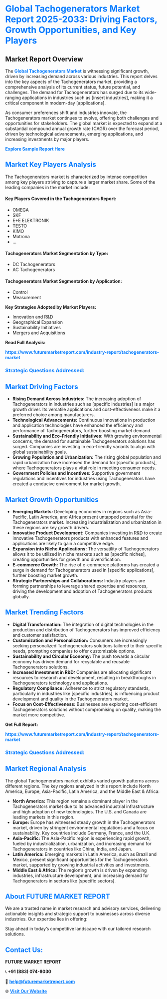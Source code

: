 <h1 style="color: #007BFF;">Global Tachogenerators Market Report 2025-2033: Driving Factors, Growth Opportunities, and Key Players</h1>

<section id="overview">
<h2>Market Report Overview</h2>
<p>The <a href="https://www.futuremarketreport.com/industry-report/tachogenerators-market" style="color: #007BFF; text-decoration: none;"><strong>Global Tachogenerators Market</strong></a> is witnessing significant growth, driven by increasing demand across various industries. This report delves into the key aspects of the Tachogenerators market, providing a comprehensive analysis of its current status, future potential, and challenges. The demand for Tachogenerators has surged due to its wide-ranging applications in industries such as [insert industries], making it a critical component in modern-day [applications].</p>
<p>As consumer preferences shift and industries innovate, the Tachogenerators market continues to evolve, offering both challenges and opportunities for stakeholders. The global market is expected to expand at a substantial compound annual growth rate (CAGR) over the forecast period, driven by technological advancements, emerging applications, and increasing investments by major players.</p>
</section>

<section id="overview">
<p><a href="https://www.futuremarketreport.com/request-sample/reportId=105140" style="color: #007BFF; text-decoration: none;"><strong>Explore Sample Report Here</strong></a></p>
</section>

<section id="key-players">
<h2 style="color: #007BFF;">Market Key Players Analysis</h2>
<p>The Tachogenerators market is characterized by intense competition among key players striving to capture a larger market share. Some of the leading companies in the market include:</p>
<h4>Key Players Covered in the Tachogenerators Report:</h4>
<ul><li>OMEGA</li><li>SKF</li><li>E+E ELEKTRONIK</li><li>TESTO</li><li>KIMO</li><li>Motrona</li><li>...</li></ul>
<h4>Tachogenerators Market Segmentation by Type:</h4>
<ul><li>DC Tachogenerators</li><li>AC Tachogenerators</li></ul>

<h4>Tachogenerators Market Segmentation by Application:</h4>
<ul><li>Control</li><li>Measurement</li></ul>
<p><strong>Key Strategies Adopted by Market Players:</strong></p>
<ul>
<li>Innovation and R&D</li>
<li>Geographical Expansion</li>
<li>Sustainability Initiatives</li>
<li>Mergers and Acquisitions</li>
</ul>
</section>

<section>
<p><strong>Read Full Analysis: </strong></p><a href="https://www.futuremarketreport.com/industry-report/tachogenerators-market" style="color: #007BFF; text-decoration: none;"><strong>https://www.futuremarketreport.com/industry-report/tachogenerators-market</strong></a>
<h3 style="color: #007BFF;">Strategic Questions Addressed:</h3>
</section>

<section id="driving-factors">
<h2 style="color: #007BFF;">Market Driving Factors</h2>
<ul>
<li><strong>Rising Demand Across Industries:</strong> The increasing adoption of Tachogenerators in industries such as [specific industries] is a major growth driver. Its versatile applications and cost-effectiveness make it a preferred choice among manufacturers.</li>
<li><strong>Technological Advancements:</strong> Continuous innovations in production and application technologies have enhanced the efficiency and performance of Tachogenerators, further boosting market demand.</li>
<li><strong>Sustainability and Eco-Friendly Initiatives:</strong> With growing environmental concerns, the demand for sustainable Tachogenerators solutions has surged. Companies are investing in eco-friendly variants to align with global sustainability goals.</li>
<li><strong>Growing Population and Urbanization:</strong> The rising global population and rapid urbanization have increased the demand for [specific products], where Tachogenerators plays a vital role in meeting consumer needs.</li>
<li><strong>Government Policies and Incentives:</strong> Supportive government regulations and incentives for industries using Tachogenerators have created a conducive environment for market growth.</li>
</ul>
</section>

<section id="growth-opportunities">
<h2 style="color: #007BFF;">Market Growth Opportunities</h2>
<ul>
<li><strong>Emerging Markets:</strong> Developing economies in regions such as Asia-Pacific, Latin America, and Africa present untapped potential for the Tachogenerators market. Increasing industrialization and urbanization in these regions are key growth drivers.</li>
<li><strong>Innovative Product Development:</strong> Companies investing in R&D to create innovative Tachogenerators products with enhanced features and applications are likely to gain a competitive edge.</li>
<li><strong>Expansion into Niche Applications:</strong> The versatility of Tachogenerators allows it to be utilized in niche markets such as [specific niches], creating opportunities for growth and diversification.</li>
<li><strong>E-commerce Growth:</strong> The rise of e-commerce platforms has created a surge in demand for Tachogenerators used in [specific applications], further boosting market growth.</li>
<li><strong>Strategic Partnerships and Collaborations:</strong> Industry players are forming partnerships to leverage shared expertise and resources, driving the development and adoption of Tachogenerators products globally.</li>
</ul>
</section>

<section id="trending-factors">
<h2 style="color: #007BFF;">Market Trending Factors</h2>
<ul>
<li><strong>Digital Transformation:</strong> The integration of digital technologies in the production and distribution of Tachogenerators has improved efficiency and customer satisfaction.</li>
<li><strong>Customization and Personalization:</strong> Consumers are increasingly seeking personalized Tachogenerators solutions tailored to their specific needs, prompting companies to offer customizable options.</li>
<li><strong>Sustainability and Circular Economy:</strong> The push towards a circular economy has driven demand for recyclable and reusable Tachogenerators solutions.</li>
<li><strong>Increased Investment in R&D:</strong> Companies are allocating significant resources to research and development, resulting in breakthroughs in Tachogenerators technology and applications.</li>
<li><strong>Regulatory Compliance:</strong> Adherence to strict regulatory standards, particularly in industries like [specific industries], is influencing product development and quality in the Tachogenerators market.</li>
<li><strong>Focus on Cost-Effectiveness:</strong> Businesses are exploring cost-efficient Tachogenerators solutions without compromising on quality, making the market more competitive.</li>
</ul>
</section>

<section>
<p><strong>Get Full Report: </strong></p><a href="https://www.futuremarketreport.com/industry-report/tachogenerators-market" style="color: #007BFF; text-decoration: none;"><strong>https://www.futuremarketreport.com/industry-report/tachogenerators-market</strong></a>
<h3 style="color: #007BFF;">Strategic Questions Addressed:</h3>
</section>


<section id="regional-analysis">
<h2 style="color: #007BFF;">Market Regional Analysis</h2>
<p>The global Tachogenerators market exhibits varied growth patterns across different regions. The key regions analyzed in this report include North America, Europe, Asia-Pacific, Latin America, and the Middle East & Africa:</p>
<ul>
<li><strong>North America:</strong> This region remains a dominant player in the Tachogenerators market due to its advanced industrial infrastructure and high adoption of new technologies. The U.S. and Canada are leading markets in this region.</li>
<li><strong>Europe:</strong> Europe has witnessed steady growth in the Tachogenerators market, driven by stringent environmental regulations and a focus on sustainability. Key countries include Germany, France, and the U.K.</li>
<li><strong>Asia-Pacific:</strong> The Asia-Pacific region is experiencing rapid growth, fueled by industrialization, urbanization, and increasing demand for Tachogenerators in countries like China, India, and Japan.</li>
<li><strong>Latin America:</strong> Emerging markets in Latin America, such as Brazil and Mexico, present significant opportunities for the Tachogenerators market, supported by growing industrial activities and investments.</li>
<li><strong>Middle East & Africa:</strong> The region’s growth is driven by expanding industries, infrastructure development, and increasing demand for Tachogenerators in sectors like [specific sectors].</li>
</ul>
</section>

<footer>
<h2 style="color: #007BFF;">About FUTURE MARKET REPORT</h2>
<p>We are a trusted name in market research and advisory services, delivering actionable insights and strategic support to businesses across diverse industries. Our expertise lies in offering:</p>

<p>Stay ahead in today’s competitive landscape with our tailored research solutions.</p>

<h2 style="color: #007BFF;">Contact Us:</h2>
<p><strong>FUTURE MARKET REPORT</strong></p>
<p>📞 <strong>+91 (883) 074-8030</strong></p>
<p>📧 <strong><a href="mailto:help@futuremarketreport.com" style="color: #007BFF;">help@futuremarketreport.com</a></strong></p>
<p>🌐 <strong><a href="https://www.futuremarketreport.com/" style="color: #007BFF;">Visit Our Website</a></strong></p>
</footer>
